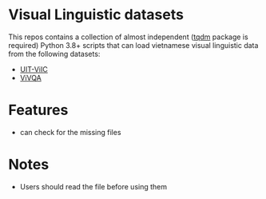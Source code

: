 # Visual Linguistic datasets

This repos contains a collection of almost independent ([tqdm](https://tqdm.github.io/docs/tqdm/) package is required) Python 3.8+ scripts that can load vietnamese visual linguistic data from the following datasets:

- [UIT-ViIC](https://sites.google.com/uit.edu.vn/uit-nlp/datasets-projects?authuser=0#h.p_Uj6Wqs5dCpc4)
- [ViVQA](https://github.com/kh4nh12/ViVQA)

# Features
- can check for the missing files

# Notes
- Users should read the file before using them
